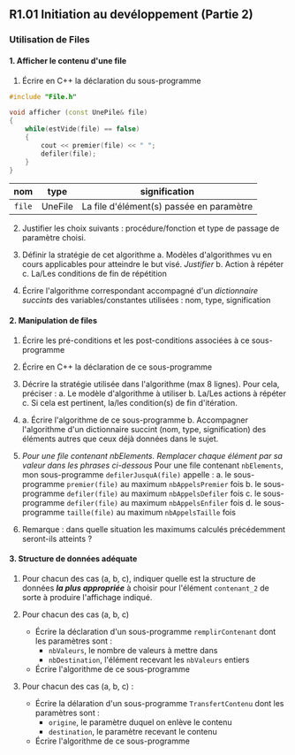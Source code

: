 ## R1.01 Initiation au devéloppement (Partie 2)

### Utilisation de Files

#### 1. Afficher le contenu d'une file

1.  Écrire en C++ la déclaration du sous-programme

```cpp
#include "File.h"

void afficher (const UnePile& file)
{
    while(estVide(file) == false)
    {
        cout << premier(file) << " ";
        defiler(file);
    }
}
```
| nom | type | signification |
| :---: | :---: | :---: |
| `file` | UneFile | La file d'élément(s) passée en paramètre |
2. Justifier les choix suivants : procédure/fonction et type de passage de paramètre choisi.

3. Définir la stratégie de cet algorithme
    a.  Modèles d'algorithmes vu en cours applicables pour atteindre le but visé. *Justifier*
    b.  Action à répéter
    c.  La/Les conditions de fin de répétition

4. Écrire l'algorithme correspondant accompagné d'un *dictionnaire succints* des variables/constantes utilisées : nom, type, signification

#### 2. Manipulation de files

1.  Écrire les pré-conditions et les post-conditions associées à ce sous-programme

2.  Écrire en C++ la déclaration de ce sous-programme

3. Décrire la stratégie utilisée dans l'algorithme (max 8 lignes). Pour cela, préciser :
    a.  Le modèle d'algorithme à utiliser
    b.  La/Les actions à répéter
    c.  Si cela est pertinent, la/les condition(s) de fin d'itération.

4.
    a. Écrire l'algorithme de ce sous-programme
    b. Accompagner l'algorithme d'un dictionnaire succint (nom, type, signification) des éléments autres que ceux déjà données dans le sujet.

5. *Pour une file contenant nbElements. Remplacer chaque élément par sa valeur dans les phrases ci-dessous*
    Pour une file contenant `nbElements`, mon sous-programme `defilerJusquA(file)` appelle :
    a.  le sous-programme `premier(file)` au maximum `nbAppelsPremier` fois
    b.  le sous-programme `defiler(file)` au maximum `nbAppelsDefiler` fois
    c.  le sous-programme `defiler(file)` au maximum `nbAppelsEnfiler` fois
    d.  le sous-programme `taille(file)` au maximum `nbAppelsTaille` fois

6.  Remarque : dans quelle situation les maximums calculés précédemment seront-ils atteints ?

#### 3. Structure de données adéquate

1.  Pour chacun des cas (a, b, c), indiquer quelle est la structure de données ***la plus appropriée*** à choisir pour l'élément `contenant_2` de sorte à produire l'affichage indiqué.

2.  Pour chacun des cas (a, b, c)
    -   Écrire la déclaration d'un sous-programme `remplirContenant` dont les paramètres sont :
        -   `nbValeurs`, le nombre de valeurs à mettre dans
        -   `nbDestination`, l'élément recevant les `nbValeurs` entiers
    -   Écrire l'algorithme de ce sous-programme

3.  Pour chacun des cas (a, b, c) :
    -   Écrire la délaration d'un sous-programme `TransfertContenu` dont les paramètres sont :
        -   `origine`, le paramètre duquel on enlève le contenu
        -   `destination`, le paramètre recevant le contenu
    -   Écrire l'algorithme de ce sous-programme